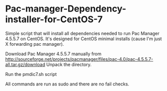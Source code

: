 # Pac-manager-Dependency-installer-for-CentOS-7
Simple script that will install all dependencies needed to run Pac Manager 4.5.5.7 on CentOS.
It's designed for CentOS minimal installs (cause I'm just X forwarding pac manager).

Download Pac Manager 4.5.5.7 manually from http://sourceforge.net/projects/pacmanager/files/pac-4.0/pac-4.5.5.7-all.tar.gz/download
Unpack the directory.

Run the pmdic7.sh script 

All commands are run as sudo and there are no fail checks.

